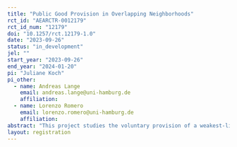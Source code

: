 ```yaml
---
title: "Public Good Provision in Overlapping Neighborhoods"
rct_id: "AEARCTR-0012179"
rct_id_num: "12179"
doi: "10.1257/rct.12179-1.0"
date: "2023-09-26"
status: "in_development"
jel: ""
start_year: "2023-09-26"
end_year: "2024-01-20"
pi: "Juliane Koch"
pi_other:
  - name: Andreas Lange
    email: andreas.lange@uni-hamburg.de
    affiliation: 
  - name: Lorenzo Romero
    email: lorenzo.romero@uni-hamburg.de
    affiliation: 
abstract: "This project studies the voluntary provision of a weakest-link public good in overlapping neighborhoods. Located around a virtual table, each individual’s investment decision affects the provision of the public good of herself and her right- and left-hand neighbors. We hypothesize that the introduction of this spatial element can provide obstacles to the level at which the public good is provided and can create a dynamic to the provision level across space. We compare treatments in which the endowments are homogeneous with those where some subjects receive a large, some a low endowment. For this heterogeneous case, we specifically study how the spatial distribution of different income levels affects the investment decisions. We investigate and compare two different heterogeneity allocations, namely one in which all three rich players are pooled vs. where they are alternating, i.e. they all are located between low income participants."
layout: registration
---
```


